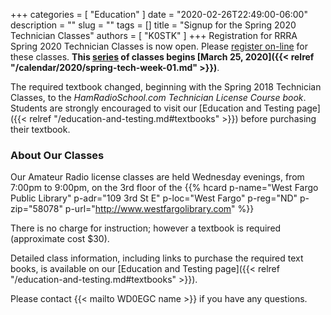 +++
categories = [ "Education" ]
date = "2020-02-26T22:49:00-06:00"
description = ""
slug = ""
tags = []
title = "Signup for the Spring 2020 Technician Classes"
authors = [ "K0STK" ]
+++
Registration for RRRA Spring 2020 Technician Classes is now open. Please
[register on-line](https://www.eventbrite.com/e/amateur-ham-radio-license-class-tickets-94745358919)
for these classes. **This
[series](/dates/spring-2020-technician)
of classes begins
[March 25, 2020]({{< relref "/calendar/2020/spring-tech-week-01.md" >}})**.

The required textbook changed, beginning with the Spring 2018 Technician
Classes, to the *HamRadioSchool.com Technician License Course book*.
Students are strongly encouraged to visit our
[Education and Testing page]({{< relref "/education-and-testing.md#textbooks" >}})
before purchasing their textbook.

<!--more-->

### About Our Classes

Our Amateur Radio license classes are
held Wednesday evenings, from 7:00pm to 9:00pm, on the 3rd floor of the 
{{% hcard p-name="West Fargo Public Library" p-adr="109 3rd St E" p-loc="West Fargo" p-reg="ND" p-zip="58078" p-url="http://www.westfargolibrary.com" %}}

There is no charge for instruction; however a textbook is required
(approximate cost $30).

Detailed class information, including links to purchase the required
text books, is available on our
[Education and Testing page]({{< relref "/education-and-testing.md#textbooks" >}}).

Please contact {{< mailto WD0EGC name >}} if you have any questions.
